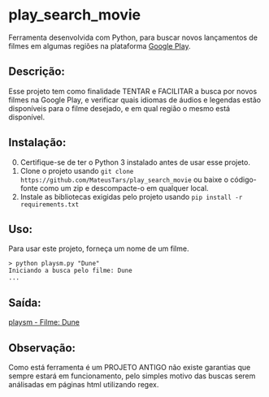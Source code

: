 # play_search_movie
Ferramenta desenvolvida com Python, para buscar novos lançamentos de filmes em algumas regiões na plataforma [Google Play](https://play.google.com/store/movies).

## Descrição:
Esse projeto tem como finalidade TENTAR e FACILITAR a busca por novos filmes na Google Play,
e verificar quais idiomas de áudios e legendas estão disponíveis para o filme desejado, 
e em qual região o mesmo está disponível.

## Instalação:

0. Certifique-se de ter o Python 3 instalado antes de usar esse projeto.
1. Clone o projeto usando `git clone https://github.com/MateusTars/play_search_movie` ou baixe o código-fonte como um zip e descompacte-o em qualquer local.
2. Instale as bibliotecas exigidas pelo projeto usando `pip install -r requirements.txt`

## Uso:

Para usar este projeto, forneça um nome de um filme.

```
> python playsm.py "Dune"
Iniciando a busca pelo filme: Dune
...
```

## Saída:
[playsm - Filme: Dune](https://gist.github.com/MateusTars/bba75dbe3c4e5be352436fd588cd19d4)

## Observação:

Como está ferramenta é um PROJETO ANTIGO não existe garantias que sempre estará em funcionamento,
pelo simples motivo das buscas serem análisadas em páginas html utilizando regex.

